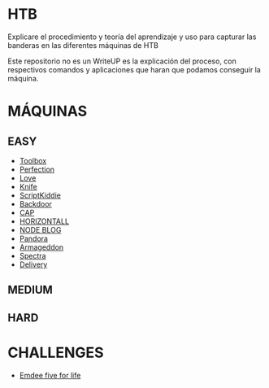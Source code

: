 # HTB

Explicare el procedimiento y teoría del aprendizaje y uso para capturar las banderas en las diferentes máquinas de HTB

Este repositorio no es un WriteUP es la explicación del proceso, con respectivos comandos y aplicaciones que haran que podamos conseguir la máquina.

# MÁQUINAS

## EASY

- [Toolbox](https://github.com/D4l1-web/HTB/blob/main/easy/Toolbox-HTB.md) 
- [Perfection](https://github.com/D4l1-web/HTB/blob/main/easy/Perfection-HTB.md)
- [Love](https://github.com/D4l1-web/HTB/blob/main/easy/Love-HTB.md)
- [Knife](https://github.com/D4l1-web/HTB/blob/main/easy/Knife-HTB.md)
- [ScriptKiddie](https://github.com/D4l1-web/HTB/blob/main/easy/ScriptKiddie-HTB.md)
- [Backdoor](https://github.com/D4l1-web/HTB-Maquinas/blob/main/easy/Backdoor-HTB.md)
- [CAP](https://github.com/D4l1-web/HTB-Maquinas/blob/main/easy/CAP-HTB.md)
- [HORIZONTALL](https://github.com/D4l1-web/HTB-Maquinas/blob/main/easy/HTB-Horizontall.md)
- [NODE BLOG](https://github.com/D4l1-web/HTB-Maquinas/blob/main/easy/NodeBlog-HTB.md)
- [Pandora](https://github.com/D4l1-web/HTB-Maquinas/blob/main/easy/Pandora-HTB(sin%20terminar).md)
- [Armageddon](https://github.com/D4l1-web/HTB/blob/main/easy/Armageddon-HTB.md)
- [Spectra](https://github.com/D4l1-web/HTB/blob/main/easy/Spectra-HTB.md)
- [Delivery](https://github.com/D4l1-web/HTB/blob/main/easy/HTB-Delivery.md)

## MEDIUM

## HARD

# CHALLENGES

- [Emdee five for life](https://github.com/D4l1-web/HTB/blob/main/challenge/Emdee%20five%20for%20life(sin%20acabar).md)
